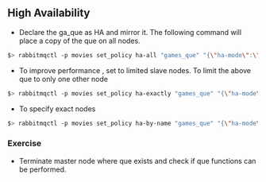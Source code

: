 ## High Availability

* Declare the ga_que as HA and mirror it. The following command will place a copy of the que on all nodes.
```sh
$> rabbitmqctl -p movies set_policy ha-all "games_que" "{\"ha-mode\":\"all\"}"
```

* To improve performance , set to limited slave nodes. To limit the above que to only one other node
```sh
$> rabbitmqctl -p movies set_policy ha-exactly "games_que" "{\"ha-mode\":\"exactly\", \"ha-params\":2, \"ha-sync-mode\":\"automatic\"}"  
```

* To specify exact nodes
```sh
$> rabbitmqctl -p movies set_policy ha-by-name "games_que" "{\"ha-mode\":\"nodes\", \"ha-params\":[\"rabbit@ip-172-31-44-229\",\"rabbit@ip-172-31-34-83\"], \"ha-sync-mode\":\"automatic\"}"
```

### Exercise
  - Terminate master node where que exists and check if que functions can be performed.


  
